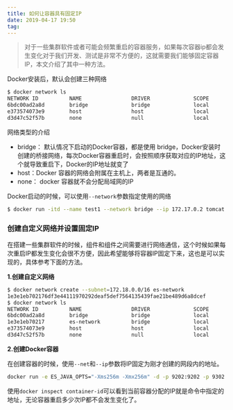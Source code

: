 ```yaml
---
title: 如何让容器具有固定IP
date: 2019-04-17 19:50
tag: 
---
```


> 对于一些集群软件或者可能会频繁重启的容器服务，如果每次容器ip都会发生变化对于我们开发、测试是非常不方便的，这就需要我们能够固定容器IP，本文介绍了其中一种方法。

<!-- more -->

Docker安装后，默认会创建三种网络

```bash
$ docker network ls
NETWORK ID          NAME                DRIVER              SCOPE
6bdc00ad2a8d        bridge              bridge              local
e373574073e9        host                host                local
d3d47c52f57b        none                null                local
```
网络类型的介绍

* bridge： 默认情况下启动的Docker容器，都是使用 bridge，Docker安装时创建的桥接网络，每次Docker容器重启时，会按照顺序获取对应的IP地址，这个就导致重启下，Docker的IP地址就变了
* host：Docker 容器的网络会附属在主机上，两者是互通的。
* none： docker 容器就不会分配局域网的IP

Docker启动的时候，可以使用```--network```参数指定使用的网络

```bash
$ docker run -itd --name test1 --network bridge --ip 172.17.0.2 tomcat
```
### 创建自定义网络并设置固定IP

在搭建一些集群软件的时候，组件和组件之间需要进行网络通信，这个时候如果每次重启IP都发生变化会很不方便，因此希望能够将容器IP固定下来，这也是可以实现的，具体参考下面的方法。

**1.创建自定义网络**

```bash
$ docker network create --subnet=172.18.0.0/16 es-network
1e3e1eb702176df3e44111970292deaf5def7564135439fae21be489d6a8dcef
$ docker network ls
NETWORK ID          NAME                DRIVER              SCOPE
6bdc00ad2a8d        bridge              bridge              local
1e3e1eb70217        es-network          bridge              local
e373574073e9        host                host                local
d3d47c52f57b        none                null                local
```
**2.创建Docker容器**

在创建容器的时候，使用`--net`和`--ip`参数将IP固定为刚才创建的网段内的地址。

```bash
docker run -e ES_JAVA_OPTS="-Xms256m -Xmx256m" -d -p 9202:9202 -p 9302:9302 -v ~/Projects/elk/elk-cluster/data3/es3.yml:/usr/share/elasticsearch/config/elasticsearch.yml -v ~/Projects/elk/elk-cluster/data3:/usr/share/elasticsearch/data --name ES03 --net=es-network --ip=172.18.0.12 --hostname=es-node3 docker.elastic.co/elasticsearch/elasticsearch:6.7.0
```
使用```docker inspect container-id```可以看到当前容器分配的IP就是命令中指定的地址，无论容器重启多少次IP都不会发生变化了。












